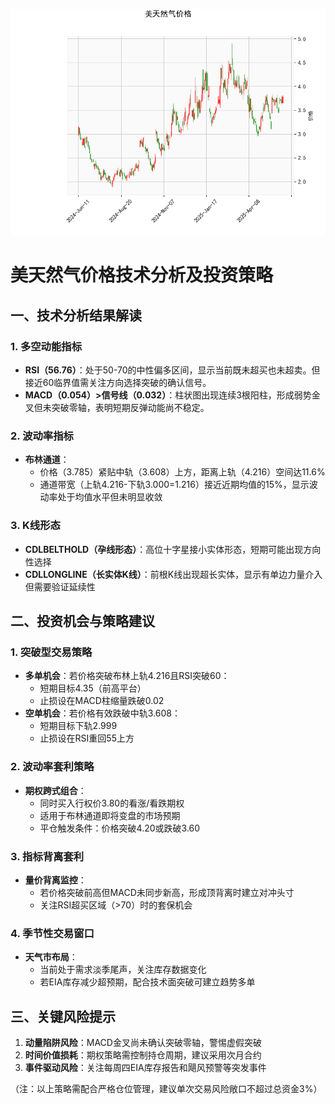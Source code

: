 ![图](CFD.png)



# 美天然气价格技术分析及投资策略

## 一、技术分析结果解读

### 1. 多空动能指标
- **RSI（56.76）**：处于50-70的中性偏多区间，显示当前既未超买也未超卖。但接近60临界值需关注方向选择突破的确认信号。
- **MACD（0.054）>信号线（0.032）**：柱状图出现连续3根阳柱，形成弱势金叉但未突破零轴，表明短期反弹动能尚不稳定。

### 2. 波动率指标
- **布林通道**：
  - 价格（3.785）紧贴中轨（3.608）上方，距离上轨（4.216）空间达11.6%
  - 通道带宽（上轨4.216-下轨3.000=1.216）接近近期均值的15%，显示波动率处于均值水平但未明显收敛

### 3. K线形态
- **CDLBELTHOLD（孕线形态）**：高位十字星接小实体形态，短期可能出现方向性选择
- **CDLLONGLINE（长实体K线）**：前根K线出现超长实体，显示有单边力量介入但需要验证延续性

## 二、投资机会与策略建议

### 1. 突破型交易策略
- **多单机会**：若价格突破布林上轨4.216且RSI突破60：
  - 短期目标4.35（前高平台）
  - 止损设在MACD柱缩量跌破0.02
- **空单机会**：若价格有效跌破中轨3.608：
  - 短期目标下轨2.999
  - 止损设在RSI重回55上方

### 2. 波动率套利策略
- **期权跨式组合**：
  - 同时买入行权价3.80的看涨/看跌期权
  - 适用于布林通道即将变盘的市场预期
  - 平仓触发条件：价格突破4.20或跌破3.60

### 3. 指标背离套利
- **量价背离监控**：
  - 若价格突破前高但MACD未同步新高，形成顶背离时建立对冲头寸
  - 关注RSI超买区域（>70）时的套保机会

### 4. 季节性交易窗口
- **天气市布局**：
  - 当前处于需求淡季尾声，关注库存数据变化
  - 若EIA库存减少超预期，配合技术面突破可建立趋势多单

## 三、关键风险提示
1. **动量陷阱风险**：MACD金叉尚未确认突破零轴，警惕虚假突破
2. **时间价值损耗**：期权策略需控制持仓周期，建议采用次月合约
3. **事件驱动风险**：关注每周四EIA库存报告和飓风预警等突发事件

（注：以上策略需配合严格仓位管理，建议单次交易风险敞口不超过总资金3%）